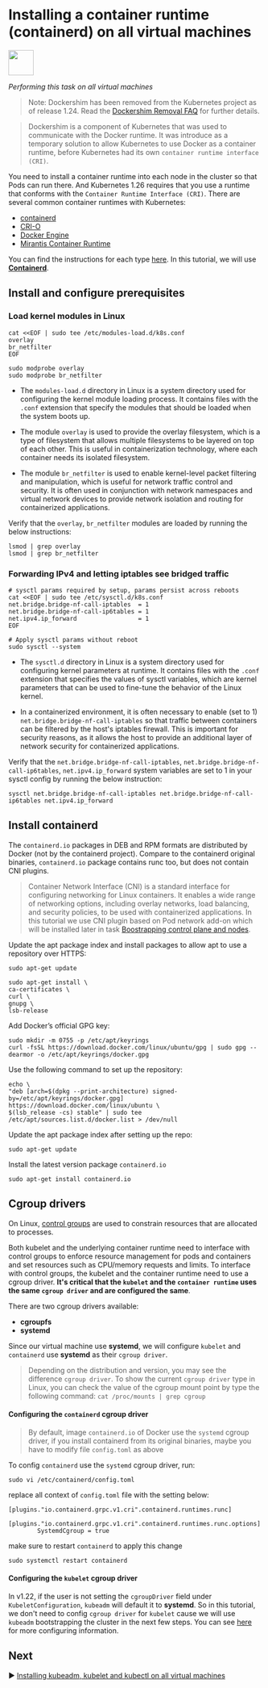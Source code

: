 # Installing a container runtime (containerd) on all virtual machines
<p align="left">
<img src="https://containerd.io/img/logos/icon/black/containerd-icon-black.png" width="50" >
</p>

*Performing this task on all virtual machines*

> Note: Dockershim has been removed from the Kubernetes project as of release 1.24. Read the [Dockershim Removal FAQ](https://kubernetes.io/blog/2022/02/17/dockershim-faq/) for further details.

> Dockershim is a component of Kubernetes that was used to communicate with the Docker runtime. It was introduce as a temporary solution to allow Kubernetes to use Docker as a container runtime, before Kubernetes had its own `container runtime interface (CRI)`.

You need to install a container runtime into each node in the cluster so that Pods can run there. And Kubernetes 1.26 requires that you use a runtime that conforms with the `Container Runtime Interface (CRI)`. There are several common container runtimes with Kubernetes:
* [containerd](https://containerd.io/)
* [CRI-O](https://cri-o.io/)
* [Docker Engine](https://docs.docker.com/engine/)
* [Mirantis Container Runtime](https://docs.mirantis.com/mcr/20.10/overview.html)

You can find the instructions for each type [here](https://kubernetes.io/docs/setup/production-environment/container-runtimes/). In this tutorial, we will use [**Containerd**](https://github.com/containerd/containerd/blob/main/docs/getting-started.md).

## Install and configure prerequisites

### Load kernel modules in Linux

    cat <<EOF | sudo tee /etc/modules-load.d/k8s.conf
    overlay
    br_netfilter
    EOF

    sudo modprobe overlay
    sudo modprobe br_netfilter

* The `modules-load.d` directory in Linux is a system directory used for configuring the kernel module loading process. It contains files with the `.conf` extension that specify the modules that should be loaded when the system boots up.

* The module `overlay` is used to provide the overlay filesystem, which is a type of filesystem that allows multiple filesystems to be layered on top of each other. This is useful in containerization technology, where each container needs its isolated filesystem.

* The module `br_netfilter` is used to enable kernel-level packet filtering and manipulation, which is useful for network traffic control and security. It is often used in conjunction with network namespaces and virtual network devices to provide network isolation and routing for containerized applications.

Verify that the `overlay`, `br_netfilter` modules are loaded by running the below instructions:

    lsmod | grep overlay
    lsmod | grep br_netfilter

### Forwarding IPv4 and letting iptables see bridged traffic

    # sysctl params required by setup, params persist across reboots
    cat <<EOF | sudo tee /etc/sysctl.d/k8s.conf
    net.bridge.bridge-nf-call-iptables  = 1
    net.bridge.bridge-nf-call-ip6tables = 1
    net.ipv4.ip_forward                 = 1
    EOF

    # Apply sysctl params without reboot
    sudo sysctl --system

* The `sysctl.d` directory in Linux is a system directory used for configuring kernel parameters at runtime. It contains files with the `.conf` extension that specifies the values of sysctl variables, which are kernel parameters that can be used to fine-tune the behavior of the Linux kernel.

* In a containerized environment, it is often necessary to enable (set to 1) `net.bridge.bridge-nf-call-iptables` so that traffic between containers can be filtered by the host's iptables firewall. This is important for security reasons, as it allows the host to provide an additional layer of network security for containerized applications.

Verify that the `net.bridge.bridge-nf-call-iptables`, `net.bridge.bridge-nf-call-ip6tables`, `net.ipv4.ip_forward` system variables are set to 1 in your sysctl config by running the below instruction:

    sysctl net.bridge.bridge-nf-call-iptables net.bridge.bridge-nf-call-ip6tables net.ipv4.ip_forward

## Install containerd

The `containerd.io` packages in DEB and RPM formats are distributed by Docker (not by the containerd project). Compare to the containerd original binaries, `containerd.io` package contains runc too, but does not contain CNI plugins.

>Container Network Interface (CNI) is a standard interface for configuring networking for Linux containers. It enables a wide range of networking options, including overlay networks, load balancing, and security policies, to be used with containerized applications. In this tutorial we use CNI plugin based on Pod network add-on which will be installed later in task [Boostrapping control plane and nodes](/docs/en/Boostrapping-control-plane-and-nodes.md/##installing-a-pod-network-add-on).

Update the apt package index and install packages to allow apt to use a repository over HTTPS:

    sudo apt-get update

    sudo apt-get install \
    ca-certificates \
    curl \
    gnupg \
    lsb-release

Add Docker’s official GPG key:

    sudo mkdir -m 0755 -p /etc/apt/keyrings
    curl -fsSL https://download.docker.com/linux/ubuntu/gpg | sudo gpg --dearmor -o /etc/apt/keyrings/docker.gpg

Use the following command to set up the repository:

    echo \
    "deb [arch=$(dpkg --print-architecture) signed-by=/etc/apt/keyrings/docker.gpg] https://download.docker.com/linux/ubuntu \
    $(lsb_release -cs) stable" | sudo tee /etc/apt/sources.list.d/docker.list > /dev/null

Update the apt package index after setting up the repo:

    sudo apt-get update

Install the latest version package `containerd.io`

    sudo apt-get install containerd.io

## Cgroup drivers

On Linux, [control groups](https://docs.kernel.org/admin-guide/cgroup-v1/cgroups.html) are used to constrain resources that are allocated to processes.

Both kubelet and the underlying container runtime need to interface with control groups to enforce resource management for pods and containers and set resources such as CPU/memory requests and limits. To interface with control groups, the kubelet and the container runtime need to use a cgroup driver. **It's critical that the `kubelet` and the `container runtime` uses the same `cgroup driver` and are configured the same**.

There are two cgroup drivers available:

* **cgroupfs**
* **systemd**

Since our virtual machine use **systemd**, we will configure `kubelet` and `containerd` use **systemd** as their `cgroup driver`.


>Depending on the distribution and version, you may see the difference `cgroup driver`. To show the current `cgroup driver` type in Linux, you can check the value of the cgroup mount point by type the following command: `cat /proc/mounts | grep cgroup`

#### Configuring the `containerd` cgroup driver

>By default, image `containerd.io` of Docker use the `systemd` cgroup driver, if you install containerd from its original binaries, maybe you have to modify file `config.toml` as above

To config `containerd` use the `systemd` cgroup driver, run:

    sudo vi /etc/containerd/config.toml

replace all context of `config.toml` file with the setting below: 

    [plugins."io.containerd.grpc.v1.cri".containerd.runtimes.runc]
        [plugins."io.containerd.grpc.v1.cri".containerd.runtimes.runc.options]
            SystemdCgroup = true

make sure to restart `containerd` to apply this change

    sudo systemctl restart containerd

#### Configuring the `kubelet` cgroup driver

In v1.22, if the user is not setting the `cgroupDriver` field under `KubeletConfiguration`, `kubeadm` will default it to **systemd**. 
So in this tutorial, we don't need to config `cgroup driver` for `kubelet` cause we will use `kubeadm` bootstrapping the cluster in the next few steps.
You can see [here](https://kubernetes.io/docs/tasks/administer-cluster/kubeadm/configure-cgroup-driver/#configuring-the-kubelet-cgroup-driver) for more configuring information.

## Next

▶️ [Installing kubeadm, kubelet and kubectl on all virtual machines](Installing-kubeadm-kubelet-kubectl.md/#installing-kubeadm-kubelet-and-kubectl)